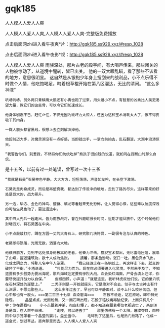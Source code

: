# gqk185
人人模人人爱人人爽

人人模人人爱人人爽,人人模人人爱人人爽-完整版免费播放

点击后面网zhi进入看午夜爽*片：http://gqk185.ss929.xyz/#resp_1028

点击后面网zhi进入看午夜影*视：http://gqk185.ss929.xyz/#resp_1028

人人模人人爱人人爽    雨族深处，那片古老的殿宇间，有大喝声传来，那些闭关的人物被惊动了，从道境中醒转，皆已出关。    他的一双大眼乱瞄，看了那些不该看的地方，意思很明显。    这自然是从银袍少年身上搜刮来的战利品，小不点乐得不时做个人情，他吃饱喝足，叼着根草棍开始在第八区溜达，无比的清闲。    “这么多神液”

    吭哧吭哧，另外两只青鳞鹰大鹏还有小青也跑了过来，用头蹭小不点，有智慧的凶禽比人类更渴望力量，教它们的这些骨，可以令它们加速成长。

    他身体剧震不已，赶忙止住，不仅是因为破坏力太惊人，还因为这种宝术消耗太大了，恨不得要吸干其肉身。

    一群人额头都冒黑线，很想上去立刻解决掉他。

    他超前迈大步，对魔灵湖没有一点好感，当即就出手，一掌向前拍去，乱石翻滚，大湖中浪涛惊天。

    “我警告你们，别惹我，不然将你们统统吃掉”熊孩子很凶残的说道，就如同在百断山时那么自信。

是十五爷，以前有过一处笔误，曾写过一次十三爷

    “我就是石昊”石昊神色平静，大大方方，坦坦荡荡，声音如龙吟，在长空下激荡。

    石昊先是肉身成灵，而后是再塑真我，都达到了传说中的境地，走到了路的尽头，这样带来的好处是巨大的，战力飙升。

    另一边，毕方、金色的神鸟、貔貅、螭龙等看起来无比恐怖，让人觉得心悸，这些难以揣度深浅的可怕生灵也动了，要进遗迹中。

    其中四人先后一起走出，皆为雨族战将，曾在外磨砺很长时间，近期才返回族中，这个时候他们封堵四方，将石昊困在中央。

    小不点敲敲打打，蹲在方圆一丈的大青石上，研究那几块符骨，一副很专注与认真的神色。

    老藤即将殒落，光雨无数，洒落向大地。

    他横扫前方，见到不远处那身份极高的老者，他奋力冲击，狻猊宝术祭出，无尽雷电压落，震塌了山峰，摧毁建筑物，数十人成为焦炭。    接着，那条鱼游动，张口一吐，黑色真水飞出，化成太阴之力，将那几名中年人笼罩。    “我已经游走在一条钢丝上，再这样走下去，就真的破坏了平衡。”小塔说道。    “只能尽力而为。现在你必须要进入化灵境，不然来不及了，不知道要有多少股势力要出海呢，那片海域注定要有惨烈大战，血会染红海面，尸骨会填上汪洋，你要尽快提升战力以自保。”    皮猴四顾，小声道：“就是这里，我听林虎叔他们说，它的巢穴筑在石林深处的崖壁上。”    二秃子则是一开始就摇头，它是绝对不会去，似乎与太古神山有什么渊源，不愿见那些人。    这么多年过去了，早已可以平静面对，谈不上什么咬牙切齿，但心中却也有一股火。===第二百三十七章 血染碧海===    石毅不说话，站在原地，眸中神光隐现。    晶莹点点，光雨纷舞，又一面石碑出现，石毅于铭纹境再破纪录，上面只有几个字：你在逼我吗    小不点跟着冲杀，彻底打懵了。都不知道在跟着哪位老祖逃亡了，杀到浑身是血，在人群中纵横。    “走喽，可以进去了”    那里仿佛有一个太阳，璀璨夺目，而神阳中似乎笼罩着一个晶莹的婴儿，盘坐当中。    毛球到了这里后，也是熟门熟路了，化成一道金光，划过草丛。直奔那里而去。人人模人人爱人人爽
